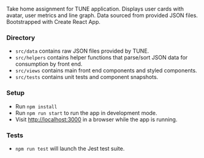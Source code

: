 Take home assignment for TUNE application. Displays user cards with avatar, user metrics and line graph. Data sourced from provided JSON files. Bootstrapped with Create React App.

### Directory

- `src/data` contains raw JSON files provided by TUNE.
- `src/helpers` contains helper functions that parse/sort JSON data for consumption by front end.
- `src/views` contains main front end components and styled components.
- `src/tests` contains unit tests and component snapshots.

### Setup

- Run `npm install`
- Run `npm run start` to run the app in development mode.
- Visit [http://localhost:3000](http://localhost:3000) in a browser while the app is running.

### Tests

- `npm run test` will launch the Jest test suite.
